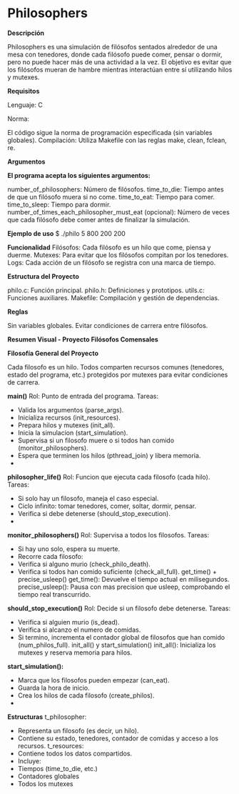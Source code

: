 # Philosophers #

**Descripción**

Philosophers es una simulación de filósofos sentados alrededor de una mesa con tenedores, 
donde cada filósofo puede comer, pensar o dormir, pero no puede hacer más de una actividad a la vez.
El objetivo es evitar que los filósofos mueran de hambre mientras interactúan entre sí utilizando hilos y mutexes.

**Requisitos**

Lenguaje: C

Norma: 

El código sigue la norma de programación especificada (sin variables globales).
Compilación: Utiliza Makefile con las reglas make, clean, fclean, re.

**Argumentos**


**El programa acepta los siguientes argumentos:**

number_of_philosophers: Número de filósofos.
time_to_die: Tiempo antes de que un filósofo muera si no come.
time_to_eat: Tiempo para comer.
time_to_sleep: Tiempo para dormir.
number_of_times_each_philosopher_must_eat (opcional): Número de veces que cada filósofo debe comer antes de finalizar la simulación.

**Ejemplo de uso**
$ ./philo 5 800 200 200

**Funcionalidad**
Filósofos: Cada filósofo es un hilo que come, piensa y duerme.
Mutexes: Para evitar que los filósofos compitan por los tenedores.
Logs: Cada acción de un filósofo se registra con una marca de tiempo.

**Estructura del Proyecto**

philo.c: Función principal.
philo.h: Definiciones y prototipos.
utils.c: Funciones auxiliares.
Makefile: Compilación y gestión de dependencias.

**Reglas**

Sin variables globales.
Evitar condiciones de carrera entre filósofos.


**Resumen Visual - Proyecto Filósofos Comensales**

**Filosofía General del Proyecto**

Cada filosofo es un hilo. Todos comparten recursos comunes (tenedores, estado del programa, etc.)
protegidos por mutexes para evitar condiciones de carrera.

**main()**
Rol: Punto de entrada del programa.
Tareas:
- Valida los argumentos (parse_args).
- Inicializa recursos (init_resources).
- Prepara hilos y mutexes (init_all).
- Inicia la simulacion (start_simulation).
- Supervisa si un filosofo muere o si todos han comido (monitor_philosophers).
- Espera que terminen los hilos (pthread_join) y libera memoria.
- 
**philosopher_life()**
Rol: Funcion que ejecuta cada filosofo (cada hilo).
Tareas:
- Si solo hay un filosofo, maneja el caso especial.
- Ciclo infinito: tomar tenedores, comer, soltar, dormir, pensar.
- Verifica si debe detenerse (should_stop_execution).
- 
**monitor_philosophers()**
Rol: Supervisa a todos los filosofos.
Tareas:
- Si hay uno solo, espera su muerte.
- Recorre cada filosofo:
 - Verifica si alguno murio (check_philo_death).
 - Verifica si todos han comido suficiente (check_all_full).
get_time() + precise_usleep()
get_time(): Devuelve el tiempo actual en milisegundos.
precise_usleep(): Pausa con mas precision que usleep, comprobando el tiempo real transcurrido.

**should_stop_execution()**
Rol: Decide si un filosofo debe detenerse.
Tareas:
- Verifica si alguien murio (is_dead).
- Verifica si alcanzo el numero de comidas.
- Si termino, incrementa el contador global de filosofos que han comido (num_philos_full).
init_all() y start_simulation()
init_all(): Inicializa los mutexes y reserva memoria para hilos.

**start_simulation():**
- Marca que los filosofos pueden empezar (can_eat).
- Guarda la hora de inicio.
- Crea los hilos de cada filosofo (create_philos).
- 
**Estructuras**
t_philosopher:
- Representa un filosofo (es decir, un hilo).
- Contiene su estado, tenedores, contador de comidas y acceso a los recursos.
t_resources:
- Contiene todos los datos compartidos.
- Incluye:
 - Tiempos (time_to_die, etc.)
 - Contadores globales
 - Todos los mutexes

